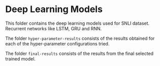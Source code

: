 # Deep Learning Models

This folder contains the deep learning models used for SNLI dataset. Recurrent networks like LSTM, GRU and RNN. 

The folder `hyper-parameter-results` consists of the results obtained for each of the hyper-parameter configurations tried.

The folder `final-results` consists of the results from the final selected trained model. 
